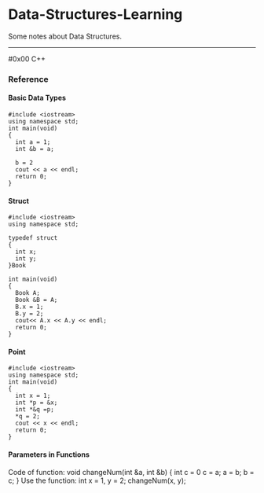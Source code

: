 # Data-Structures-Learning
Some notes about Data Structures.

---
#0x00 C++
### Reference
#### Basic Data Types
    #include <iostream>
    using namespace std;
    int main(void)
    {
      int a = 1;
      int &b = a;
    
      b = 2
      cout << a << endl;
      return 0;
    }

#### Struct
    #include <iostream>
    using namespace std;
    
    typedef struct
    {
      int x;
      int y;
    }Book
    
    int main(void)
    {
      Book A;
      Book &B = A;
      B.x = 1;
      B.y = 2;
      cout<< A.x << A.y << endl;
      return 0;
    }
    
#### Point
    #include <iostream>
    using namespace std;
    int main(void)
    {
      int x = 1;
      int *p = &x;
      int *&q =p;
      *q = 2;
      cout << x << endl;
      return 0;
    }
    
#### Parameters in Functions
Code of function:
    void changeNum(int &a, int &b)
    {
      int c = 0
      c = a;
      a = b;
      b = c;
    }
Use the function:
    int x = 1, y = 2;
    changeNum(x, y);
